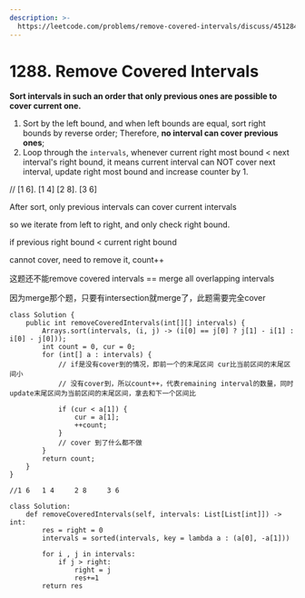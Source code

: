 ```yaml
---
description: >-
  https://leetcode.com/problems/remove-covered-intervals/discuss/451284/JavaPython-3-Simple-codes-w-explanation-and-analysis.
---
```


# 1288. Remove Covered Intervals



**Sort intervals in such an order that only previous ones are possible to cover current one.**

1. Sort by the left bound, and when left bounds are equal, sort right bounds by reverse order; Therefore, **no interval can cover previous ones**;
2. Loop through the `intervals`, whenever current right most bound < next interval's right bound, it means current interval can NOT cover next interval, update right most bound and increase counter by 1.

// \[1 6]. \[1 4] \[2 8]. \[3 6]



After sort, only previous intervals can cover current intervals

so we iterate from left to right, and only check right bound.

&#x20;   if previous right bound < current right bound

&#x20;       cannot cover, need to remove it, count++

&#x20;这题还不能remove covered intervals == merge all overlapping intervals

因为merge那个题，只要有intersection就merge了，此题需要完全cover



```
class Solution {
    public int removeCoveredIntervals(int[][] intervals) {
        Arrays.sort(intervals, (i, j) -> (i[0] == j[0] ? j[1] - i[1] : i[0] - j[0]));
        int count = 0, cur = 0;
        for (int[] a : intervals) {
            // if是没有cover到的情况，即前一个的末尾区间 cur比当前区间的末尾区间小
            // 没有cover到，所以count++，代表remaining interval的数量，同时update末尾区间为当前区间的末尾区间，拿去和下一个区间比
            
            if (cur < a[1]) {
                cur = a[1];
                ++count;
            }
            // cover 到了什么都不做
        }
        return count;        
    }
}

//1 6   1 4     2 8     3 6

class Solution:
    def removeCoveredIntervals(self, intervals: List[List[int]]) -> int:
        res = right = 0
        intervals = sorted(intervals, key = lambda a : (a[0], -a[1]))
        
        for i , j in intervals:
            if j > right:
                right = j
                res+=1
        return res
```
